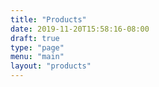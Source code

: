 ```yaml
---
title: "Products"
date: 2019-11-20T15:58:16-08:00
draft: true
type: "page"
menu: "main"
layout: "products"
---
```


